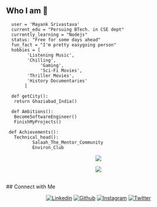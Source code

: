 ## Who I am 👋
 ```class WhoAmI:
   user = 'Mayank Srivastava'
   current_edu = "Persuing BTech. in CSE dept"
   currently_learning = "Nodejs"
   status: "Free for some days ahead"
   fun_fact = "I'm pretty easygoing person"
   hobbies = [
         'Listening Music',
         'Chilling',
   		 	  'Gaming',
   			  'Sci-Fi Movies',
         'Thriller Movies',
         'History Documentaries'
   		]
   
   def getCity():
   	return Ghaziabad_India()
   
   def Ambitions():
   	BecomeSoftwareEngineer()
   	FinishMyProjects()

  def Achievements():
   	Technical_head():
           Salaah_The_Mentor_Community
           Environ_Club
```         
<div align="center">

	
	
![](https://github-profile-summary-cards.vercel.app/api/cards/profile-details?username=mayanksri02&theme=default)

![](https://github-readme-streak-stats.herokuapp.com/?user=mayanksri02&theme=vue&hide_border=true)	
 <br/>
</div> 
## Connect with Me


<p align="center">
  <a href="https://www.linkedin.com/in/mayank-srivastava-2b1067247?utm_source=share&utm_campaign=share_via&utm_content=profile&utm_medium=android_app"><img alt="Linkedin" title="Mayank Srivastava Linkedin" src="https://img.shields.io/badge/LinkedIn-0077B5?style=for-the-badge&logo=linkedin&logoColor=white"></a>
  <a href="https://github.com/mayanksri02"><img alt="Github" title="Mayank Srivastava Github" src="https://img.shields.io/badge/GitHub-100000?style=for-the-badge&logo=github&logoColor=white"></a>
 <a href="https://www.instagram.com/i_mynk_09d/profilecard/?igsh=cWRpcXN0OGZwOWNm"><img alt="Instagram" title="Mayank Srivastava Instagram" src="https://img.shields.io/badge/Instagram-E4405F?style=for-the-badge&logo=instagram&logoColor=white"></a>
<a href="YOUR X URL"><img alt="Twitter" title="YOUR NAME Twitter" src="https://img.shields.io/badge/Twitter-1DA1F2?style=for-the-badge&logo=twitter&logoColor=white"></a>

</p>
